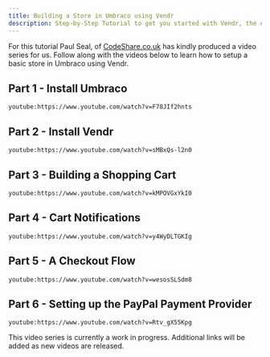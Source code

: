 ```yaml
---
title: Building a Store in Umbraco using Vendr
description: Step-by-Step Tutorial to get you started with Vendr, the eCommerce solution for Umbraco v8+
---
```


For this tutorial Paul Seal, of [CodeShare.co.uk](https://codeshare.co.uk) has kindly produced a video series for us. Follow along with the videos below to learn how to setup a basic store in Umbraco using Vendr.

## Part 1 - Install Umbraco

`youtube:https://www.youtube.com/watch?v=F78JIf2hnts`

## Part 2 - Install Vendr

`youtube:https://www.youtube.com/watch?v=sMBxQs-l2n0`

## Part 3 - Building a Shopping Cart

`youtube:https://www.youtube.com/watch?v=kMPOVGxYkI0`

## Part 4 - Cart Notifications

`youtube:https://www.youtube.com/watch?v=y4WyDLTGKIg`

## Part 5 - A Checkout Flow

`youtube:https://www.youtube.com/watch?v=wesosSLSdm8`

## Part 6 - Setting up the PayPal Payment Provider

`youtube:https://www.youtube.com/watch?v=Rtv_gX55Kpg`

<message-box type="info" heading="Work in Progress">

This video series is currently a work in progress. Additional links will be added as new videos are released.

</message-box>
